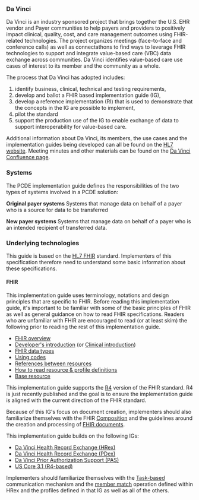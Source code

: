 ### Da Vinci
Da Vinci is an industry sponsored project that brings together the U.S. EHR vendor and Payer communities to help payers and providers to positively impact clinical, quality, cost, and care management outcomes using FHIR-related technologies.  The project organizes meetings (face-to-face and conference calls) as well as connectathons to find ways to leverage FHIR technologies to support and integrate value-based care (VBC) data exchange across communities. Da Vinci identifies value-based care use cases of interest to its member and the community as a whole.

The process that Da Vinci has adopted includes:
1. identify business, clinical, technical and testing requirements,
2. develop and ballot a FHIR based implementation guide (IG),
3. develop a reference implementation (RI) that is used to demonstrate that the concepts in the IG are possible to implement,
4. pilot the standard
5. support the production use of the IG to enable exchange of data to support interoperability for value-based care.

Additional information about Da Vinci, its members, the use cases and the implementation guides being developed can all be found on the [HL7 website](http://www.hl7.org/about/davinci). Meeting minutes and other materials can be found on the [Da Vinci Confluence page](https://confluence.hl7.org/display/DVP).

### Systems
The PCDE implementation guide defines the responsibilities of the two types of systems involved in a PCDE solution:

**Original payer systems** Systems that manage data on behalf of a payer who is a source for data to be transferred

**New payer systems** Systems that manage data on behalf of a payer who is an intended recipient of transferred data.

### Underlying technologies
This guide is based on the [HL7 FHIR]({{site.data.fhir.path}}index.html) standard.  Implementers of this specification therefore need to understand some basic information about these specifications.

#### FHIR
This implementation guide uses terminology, notations and design principles that are
specific to FHIR.  Before reading this implementation guide, it's important to be familiar with some of the basic principles of FHIR as well
as general guidance on how to read FHIR specifications.  Readers who are unfamiliar with FHIR are encouraged to read (or at least skim) the following
prior to reading the rest of this implementation guide.

* [FHIR overview]({{site.data.fhir.path}}overview.html)
* [Developer's introduction]({{site.data.fhir.path}}overview-dev.html) (or [Clinical introduction]({{site.data.fhir.path}}overview-clinical.html))
* [FHIR data types]({{site.data.fhir.path}}datatypes.html)
* [Using codes]({{site.data.fhir.path}}terminologies.html)
* [References between resources]({{site.data.fhir.path}}references.html)
* [How to read resource & profile definitions]({{site.data.fhir.path}}formats.html)
* [Base resource]({{site.data.fhir.path}}resource.html)

This implementation guide supports the [R4]({{site.data.fhir.path}}index.html) version of the FHIR standard. R4 is just recently published and the goal is to ensure the implementation guide is aligned with the current direction of the FHIR standard.

Because of this IG's focus on document creation, implementers should also familiarize themselves with the FHIR [Composition]({{site.data.fhir.path}}composition.html) and the guidelines around the creation and processing of [FHIR documents]({{site.data.fhir.path}}documents.html).

This implementation guide  builds on the following IGs:
* [Da Vinci Health Record Exchange (HRex)]({{site.data.fhir.ver.hrex}})
* [Da Vinci Health Record Exchange (PDex)]({{site.data.fhir.ver.pdex}})
* [Da Vinci Prior Authorization Support (PAS)](http://hl7.org/fhir/us/davinci-pas/2019Sep)
* [US Core 3.1 (R4-based)](http://hl7.org/fhir/us/core/STU3.1)

Implementers should familiarize themselves with the [Task-based]({{site.data.fhir.ver.hrex}}/https://build.fhir.org/ig/HL7/davinci-ehrx/exchanging-request.html#requesting-exchange-using-task) communication mechanism and the [member match]({{site.data.fhir.ver.hrex}}/OperationDefinition-member-match.html) operation defined within HRex and the profiles defined in that IG as well as all of the others.
